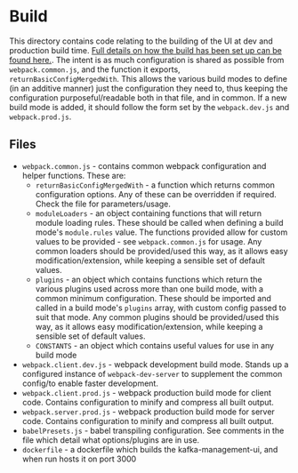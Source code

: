 # Build

This directory contains code relating to the building of the UI at dev and production build time. [Full details on how the build has been set up can be found here.](../docs/Build.md). The intent is as much configuration is shared as possible from `webpack.common.js`, and the function it exports, `returnBasicConfigMergedWith`. This allows the various build modes to define (in an additive manner) just the configuration they need to, thus keeping the configuration purposeful/readable both in that file, and in common. If a new build mode is added, it should follow the form set by the `webpack.dev.js` and `webpack.prod.js`.

## Files

- `webpack.common.js` - contains common webpack configuration and helper functions. These are:
  - `returnBasicConfigMergedWith` - a function which returns common configuration options. Any of these can be overridden if required. Check the file for parameters/usage.
  - `moduleLoaders` - an object containing functions that will return module loading rules. These should be called when defining a build mode's `module.rules` value. The functions provided allow for custom values to be provided - see `webpack.common.js` for usage. Any common loaders should be provided/used this way, as it allows easy modification/extension, while keeping a sensible set of default values.
  - `plugins` - an object which contains functions which return the various plugins used across more than one build mode, with a common minimum configuration. These should be imported and called in a build mode's `plugins` array, with custom config passed to suit that mode. Any common plugins should be provided/used this way, as it allows easy modification/extension, while keeping a sensible set of default values.
  - `CONSTANTS` - an object which contains useful values for use in any build mode
- `webpack.client.dev.js` - webpack development build mode. Stands up a configured instance of `webpack-dev-server` to supplement the common config/to enable faster development.
- `webpack.client.prod.js` - webpack production build mode for client code. Contains configuration to minify and compress all built output.
- `webpack.server.prod.js` - webpack production build mode for server code. Contains configuration to minify and compress all built output.
- `babelPresets.js` - babel transpiling configuration. See comments in the file which detail what options/plugins are in use.
- `dockerfile` - a dockerfile which builds the kafka-management-ui, and when run hosts it on port 3000
